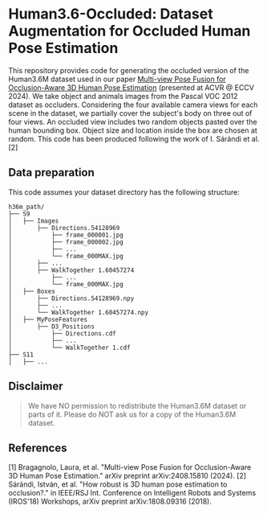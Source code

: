 # Human3.6-Occluded: Dataset Augmentation for Occluded Human Pose Estimation

This repository provides code for generating the occluded version of the Human3.6M dataset used in our paper [Multi-view Pose Fusion for Occlusion-Aware 3D
Human Pose Estimation](https://www.arxiv.org/abs/2408.15810) (presented at ACVR @ ECCV 2024). 
We take object and animals images from the Pascal VOC 2012 dataset as occluders. Considering the four available camera views for each scene in the dataset, we partially cover the subject's body on three out of four views.
An occluded view includes two random objects pasted over the human bounding box. Object size and location inside the box are chosen at random. 
This code has been produced following the work of I. Sárándi et al. [2]
## Data preparation

This code assumes your dataset directory has the following structure:

```
h36m_path/
├── S9
│   ├── Images
│       ├── Directions.54128969
│           ├── frame_000001.jpg
│           ├── frame_000002.jpg
│           ├── ...
│           └── frame_000MAX.jpg
│       ├── ...
│       ├── WalkTogether 1.60457274
│           ├── ...
│           └── frame_000MAX.jpg 
│   ├── Boxes
│       ├── Directions.54128969.npy
│       ├── ...
│       └── WalkTogether 1.60457274.npy
│   ├── MyPoseFeatures
│       ├── D3_Positions
│           ├── Directions.cdf
│           ├── ...
│           └── WalkTogether 1.cdf
├── S11
│   ├── ...
```

## Disclaimer
> We have NO permission to redistribute the Human3.6M dataset or parts of it. Please do NOT ask us for a copy of the Human3.6M dataset.

## References
[1] Bragagnolo, Laura, et al. "Multi-view Pose Fusion for Occlusion-Aware 3D Human Pose Estimation." arXiv preprint arXiv:2408.15810 (2024).
[2] Sárándi, István, et al. "How robust is 3D human pose estimation to occlusion?." in IEEE/RSJ Int. Conference on Intelligent Robots and Systems (IROS'18) Workshops, arXiv preprint arXiv:1808.09316 (2018).
